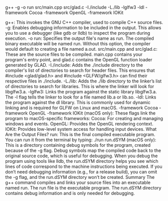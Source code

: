 g++ -g -o run src/main.cpp src/glad.c -I./include -L./lib -lglfw3 -ldl -framework Cocoa -framework OpenGL -framework IOKit

g++:
This invokes the GNU C++ compiler, used to compile C++ source files.
-g:
Enables debugging information to be included in the output. This allows you to use a debugger (like gdb or lldb) to inspect the program during execution.
-o run:
Specifies the output file's name as run. The compiled binary executable will be named run. Without this option, the compiler would default to creating a file named a.out.
src/main.cpp and src/glad.c:
These are the source files to be compiled. main.cpp contains your program's entry point, and glad.c contains the OpenGL function loader generated by GLAD.
-I./include:
Adds the ./include directory to the compiler's list of directories to search for header files. This ensures that #include <glad/glad.h> and #include <GLFW/glfw3.h> can find their respective files in ./include.
-L./lib:
Adds the ./lib directory to the linker’s list of directories to search for libraries. This is where the linker will look for libglfw3.a.
-lglfw3:
Links the program against the static library libglfw3.a. The -l flag tells the linker to look for a file named lib<name>.a or lib<name>.so.
-ldl:
Links the program against the dl library. This is commonly used for dynamic linking and is required for GLFW on Linux and macOS.
-framework Cocoa -framework OpenGL -framework IOKit (macOS only):
These flags link the program to macOS-specific frameworks:
Cocoa: For creating and managing windows and events.
OpenGL: Provides the OpenGL rendering context.
IOKit: Provides low-level system access for handling input devices.
What Are the Output Files?
run:
This is the final compiled executable program. You can run it from the terminal by typing:
./run
run.dSYM (macOS only):
This is a directory containing debug symbols for the program, created because of the -g flag. Debug symbols map the compiled code back to the original source code, which is useful for debugging. When you debug the program using tools like lldb, the run.dSYM directory helps you see which lines of code correspond to the machine instructions being executed.
If you don’t need debugging information (e.g., for a release build), you can omit the -g flag, and the run.dSYM directory won’t be created.
Summary
The g++ command compiles and links your source files into an executable named run.
The run file is the executable program.
The run.dSYM directory contains debug information and is only needed for debugging.